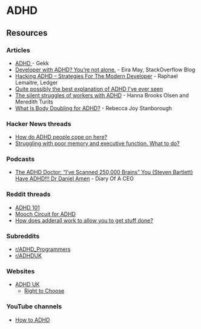 # ADHD

## Resources

### Articles

* [ADHD ](https://gekk.info/articles/adhd.html)- Gekk
* [Developer with ADHD? You’re not alone.](https://stackoverflow.blog/2023/02/19/developer-with-adhd-youre-not-alone/) - Eira May, StackOverflow Blog
* [Hacking ADHD – Strategies For The  Modern Developer](https://www.ledger.com/blog/hacking-adhd-strategies-for-the-modern-developer) - Raphael Lemaitre, Ledger
* [Quite possibly the best explanation of ADHD I've ever seen](https://www.reddit.com/r/ADHDmemes/comments/pmrh5d/quite\_possibly\_the\_best\_explanation\_of\_adhd\_ive/)
* [The silent struggles of workers with ADHD](https://www.bbc.com/worklife/article/20221209-the-silent-struggles-of-workers-with-adhd) - Hanna Brooks Olsen and Meredith Turits
* [What Is Body Doubling for ADHD?](https://www.healthline.com/health/adhd/body-double-adhd) - Rebecca Joy Stanborough

### Hacker News threads

* [How do ADHD people cope on here?](https://news.ycombinator.com/item?id=34486848)
* [Struggling with poor memory and executive function. What to do?](https://news.ycombinator.com/item?id=40972596)

### Podcasts

* [The ADHD Doctor: “I’ve Scanned 250,000 Brains” You (Steven Bartlett) Have ADHD!!! Dr Daniel Amen](https://www.youtube.com/watch?v=ycTZ\_t-aiuU) - Diary Of A CEO

### Reddit threads

* [ADHD 101](https://www.reddit.com/r/kaidomac/comments/qnqa6p/adhd\_101/)
* [Mooch Circuit for ADHD](https://www.reddit.com/r/kaidomac/comments/qt1v5o/mooch\_circuit\_for\_adhd/)
* [How does adderall work to allow you to get stuff done?](https://www.reddit.com/r/explainlikeimfive/comments/1fyd9yc/eli5\_how\_does\_adderall\_work\_to\_allow\_you\_to\_get/)

### Subreddits

* [r/ADHD\_Programmers](https://www.reddit.com/r/ADHD\_Programmers/)
* [r/ADHDUK](https://www.reddit.com/r/ADHDUK/)

### Websites

* [ADHD UK](https://adhduk.co.uk/)
  * [Right to Choose](https://adhduk.co.uk/right-to-choose/)

### YouTube channels

* [How to ADHD](https://www.youtube.com/c/HowtoADHD/videos)
